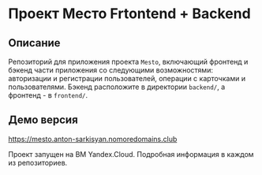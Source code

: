 # Проект Место Frtontend + Backend

## Описание
Репозиторий для приложения проекта `Mesto`, включающий фронтенд и бэкенд части приложения со следующими возможностями: авторизации и регистрации пользователей, операции с карточками и пользователями. Бэкенд расположите в директории `backend/`, а фронтенд - в `frontend/`. 
  
## Демо версия
https://mesto.anton-sarkisyan.nomoredomains.club

Проект запущен на ВМ Yandex.Cloud.
Подробная информация в каждом из репозиториев. 
